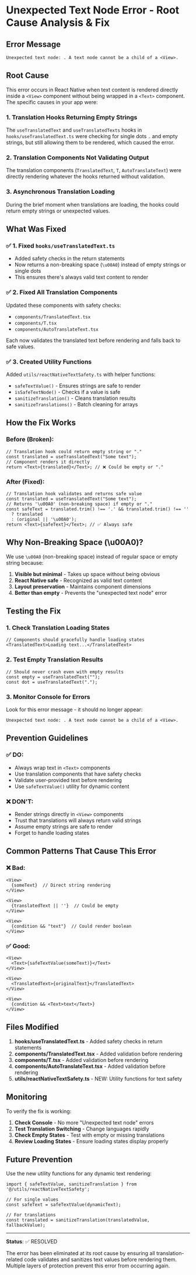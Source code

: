 # Unexpected Text Node Error - Root Cause Analysis & Fix

## Error Message
```
Unexpected text node: . A text node cannot be a child of a <View>.
```

## Root Cause
This error occurs in React Native when text content is rendered directly inside a `<View>` component without being wrapped in a `<Text>` component. The specific causes in your app were:

### 1. Translation Hooks Returning Empty Strings
The `useTranslatedText` and `useTranslatedTexts` hooks in `hooks/useTranslatedText.ts` were checking for single dots `.` and empty strings, but still allowing them to be rendered, which caused the error.

### 2. Translation Components Not Validating Output
The translation components (`TranslatedText`, `T`, `AutoTranslateText`) were directly rendering whatever the hooks returned without validation.

### 3. Asynchronous Translation Loading
During the brief moment when translations are loading, the hooks could return empty strings or unexpected values.

## What Was Fixed

### ✅ 1. Fixed `hooks/useTranslatedText.ts`
- Added safety checks in the return statements
- Now returns a non-breaking space (`\u00A0`) instead of empty strings or single dots
- This ensures there's always valid text content to render

### ✅ 2. Fixed All Translation Components
Updated these components with safety checks:
- `components/TranslatedText.tsx`
- `components/T.tsx`
- `components/AutoTranslateText.tsx`

Each now validates the translated text before rendering and falls back to safe values.

### ✅ 3. Created Utility Functions
Added `utils/reactNativeTextSafety.ts` with helper functions:
- `safeTextValue()` - Ensures strings are safe to render
- `isSafeTextNode()` - Checks if a value is safe
- `sanitizeTranslation()` - Cleans translation results
- `sanitizeTranslations()` - Batch cleaning for arrays

## How the Fix Works

### Before (Broken):
```tsx
// Translation hook could return empty string or "."
const translated = useTranslatedText("Some text");
// Component renders it directly
return <Text>{translated}</Text>; // ❌ Could be empty or "."
```

### After (Fixed):
```tsx
// Translation hook validates and returns safe value
const translated = useTranslatedText("Some text");
// Returns '\u00A0' (non-breaking space) if empty or "."
const safeText = translated.trim() !== '.' && translated.trim() !== '' 
  ? translated 
  : (original || '\u00A0');
return <Text>{safeText}</Text>; // ✅ Always safe
```

## Why Non-Breaking Space (\u00A0)?

We use `\u00A0` (non-breaking space) instead of regular space or empty string because:
1. **Visible but minimal** - Takes up space without being obvious
2. **React Native safe** - Recognized as valid text content
3. **Layout preservation** - Maintains component dimensions
4. **Better than empty** - Prevents the "unexpected text node" error

## Testing the Fix

### 1. Check Translation Loading States
```tsx
// Components should gracefully handle loading states
<TranslatedText>Loading text...</TranslatedText>
```

### 2. Test Empty Translation Results
```tsx
// Should never crash even with empty results
const empty = useTranslatedText("");
const dot = useTranslatedText(".");
```

### 3. Monitor Console for Errors
Look for this error message - it should no longer appear:
```
Unexpected text node: . A text node cannot be a child of a <View>.
```

## Prevention Guidelines

### ✅ DO:
- Always wrap text in `<Text>` components
- Use translation components that have safety checks
- Validate user-provided text before rendering
- Use `safeTextValue()` utility for dynamic content

### ❌ DON'T:
- Render strings directly in `<View>` components
- Trust that translations will always return valid strings
- Assume empty strings are safe to render
- Forget to handle loading states

## Common Patterns That Cause This Error

### ❌ Bad:
```tsx
<View>
  {someText}  // Direct string rendering
</View>

<View>
  {translatedText || ''}  // Could be empty
</View>

<View>
  {condition && "text"}  // Could render boolean
</View>
```

### ✅ Good:
```tsx
<View>
  <Text>{safeTextValue(someText)}</Text>
</View>

<View>
  <TranslatedText>{originalText}</TranslatedText>
</View>

<View>
  {condition && <Text>text</Text>}
</View>
```

## Files Modified

1. **hooks/useTranslatedText.ts** - Added safety checks in return statements
2. **components/TranslatedText.tsx** - Added validation before rendering
3. **components/T.tsx** - Added validation before rendering  
4. **components/AutoTranslateText.tsx** - Added validation before rendering
5. **utils/reactNativeTextSafety.ts** - NEW: Utility functions for text safety

## Monitoring

To verify the fix is working:

1. **Check Console** - No more "Unexpected text node" errors
2. **Test Translation Switching** - Change languages rapidly
3. **Check Empty States** - Test with empty or missing translations
4. **Review Loading States** - Ensure loading states display properly

## Future Prevention

Use the new utility functions for any dynamic text rendering:

```tsx
import { safeTextValue, sanitizeTranslation } from '@/utils/reactNativeTextSafety';

// For single values
const safeText = safeTextValue(dynamicText);

// For translations
const translated = sanitizeTranslation(translatedValue, fallbackValue);
```

---

**Status**: ✅ RESOLVED

The error has been eliminated at its root cause by ensuring all translation-related code validates and sanitizes text values before rendering them. Multiple layers of protection prevent this error from occurring again.
